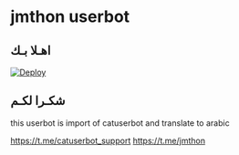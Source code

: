 # jmthon userbot

## اهـلا بـك

[![Deploy](https://www.herokucdn.com/deploy/button.svg)](https://heroku.com/deploy?template=https://github.com/uushw/pack)

## شكـرا لكـم 


this userbot is import of catuserbot and translate to arabic

https://t.me/catuserbot_support
https://t.me/jmthon
